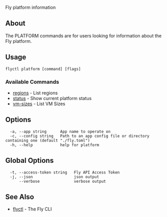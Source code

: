 <p class="font-medium tracking-tight text-gray-400 text-lg -mt-4 mb-9 pb-5 border-b">
  Fly platform information
</p>

## About

The PLATFORM commands are for users looking for information
about the Fly platform.

## Usage

~~~
flyctl platform [command] [flags]
~~~

### Available Commands
* [regions](/docs/flyctl/platform-regions/)	 - List regions
* [status](/docs/flyctl/platform-status/)	 - Show current platform status
* [vm-sizes](/docs/flyctl/platform-vm-sizes/)	 - List VM Sizes

## Options

~~~
  -a, --app string      App name to operate on
  -c, --config string   Path to an app config file or directory containing one (default "./fly.toml")
  -h, --help            help for platform
~~~

## Global Options

~~~
  -t, --access-token string   Fly API Access Token
  -j, --json                  json output
      --verbose               verbose output
~~~

## See Also

* [flyctl](/docs/flyctl/help/)	 - The Fly CLI

